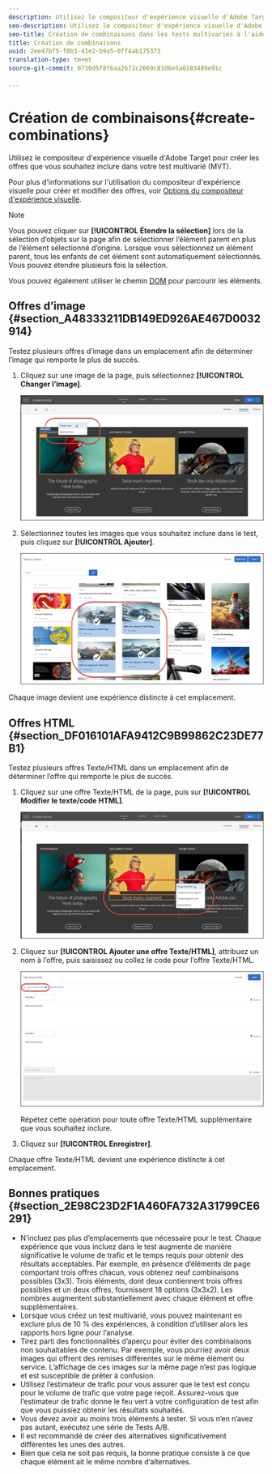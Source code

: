 ```yaml
---
description: Utilisez le compositeur d'expérience visuelle d'Adobe Target pour créer les offres que vous souhaitez inclure dans votre test multivarié (MVT).
seo-description: Utilisez le compositeur d'expérience visuelle d'Adobe Target pour créer les offres que vous souhaitez inclure dans votre test multivarié (MVT).
seo-title: Création de combinaisons dans les tests multivariés à l'aide d'Adobe Target
title: Création de combinaisons
uuid: 2ee47bf5-f8b3-41e2-b9a5-0ff4ab175373
translation-type: tm+mt
source-git-commit: 0730d5f8f6aa2b72c2069c81d6e5a0183489e91c

---
```



# Création de combinaisons{#create-combinations}

Utilisez le compositeur d&#39;expérience visuelle d&#39;Adobe Target pour créer les offres que vous souhaitez inclure dans votre test multivarié (MVT).

Pour plus d&#39;informations sur l&#39;utilisation du compositeur d&#39;expérience visuelle pour créer et modifier des offres, voir [Options du compositeur d&#39;expérience visuelle](/help/c-experiences/c-visual-experience-composer/viztarget-options.md).

>[!NOTE]
>
>Vous pouvez cliquer sur **[!UICONTROL Étendre la sélection]** lors de la sélection d’objets sur la page afin de sélectionner l’élément parent en plus de l’élément sélectionné d’origine. Lorsque vous sélectionnez un élément parent, tous les enfants de cet élément sont automatiquement sélectionnés. Vous pouvez étendre plusieurs fois la sélection.
>
>Vous pouvez également utiliser le chemin [DOM](/help/c-experiences/c-visual-experience-composer/viztarget-options.md#dom-path) pour parcourir les éléments.

## Offres d’image {#section_A48333211DB149ED926AE467D0032914}

Testez plusieurs offres d’image dans un emplacement afin de déterminer l’image qui remporte le plus de succès.

1. Cliquez sur une image de la page, puis sélectionnez **[!UICONTROL Changer l’image]**.

   ![Option Modifier l&#39;image](/help/c-activities/c-multivariate-testing/t-create-multivariate-test/assets/changeimage.png)

1. Sélectionnez toutes les images que vous souhaitez inclure dans le test, puis cliquez sur **[!UICONTROL Ajouter]**.

   ![Boîte de dialogue Sélectionner le contenu utilisée pour ajouter des images](/help/c-activities/c-multivariate-testing/t-create-multivariate-test/assets/addimage.png)

Chaque image devient une expérience distincte à cet emplacement.

## Offres HTML {#section_DF016101AFA9412C9B99862C23DE77B1}

Testez plusieurs offres Texte/HTML dans un emplacement afin de déterminer l’offre qui remporte le plus de succès.

1. Cliquez sur une offre Texte/HTML de la page, puis sur **[!UICONTROL Modifier le texte/code HTML]**.

   ![Modifier le texte/HTML](/help/c-activities/c-multivariate-testing/t-create-multivariate-test/assets/changehtml.png)

1. Cliquez sur **[!UICONTROL Ajouter une offre Texte/HTML]**, attribuez un nom à l’offre, puis saisissez ou collez le code pour l’offre Texte/HTML.

   ![Modifier des offres](/help/c-activities/c-multivariate-testing/t-create-multivariate-test/assets/editoffers.png)

   Répétez cette opération pour toute offre Texte/HTML supplémentaire que vous souhaitez inclure.

1. Cliquez sur **[!UICONTROL Enregistrer]**.

Chaque offre Texte/HTML devient une expérience distincte à cet emplacement.

## Bonnes pratiques {#section_2E98C23D2F1A460FA732A31799CE6291}

* N’incluez pas plus d’emplacements que nécessaire pour le test. Chaque expérience que vous incluez dans le test augmente de manière significative le volume de trafic et le temps requis pour obtenir des résultats acceptables. Par exemple, en présence d’éléments de page comportant trois offres chacun, vous obtenez neuf combinaisons possibles (3x3). Trois éléments, dont deux contiennent trois offres possibles et un deux offres, fournissent 18 options (3x3x2). Les nombres augmentent substantiellement avec chaque élément et offre supplémentaires.
* Lorsque vous créez un test multivarié, vous pouvez maintenant en exclure plus de 10 % des expériences, à condition d’utiliser alors les rapports hors ligne pour l’analyse.
* Tirez parti des fonctionnalités d’aperçu pour éviter des combinaisons non souhaitables de contenu. Par exemple, vous pourriez avoir deux images qui offrent des remises différentes sur le même élément ou service. L’affichage de ces images sur la même page n’est pas logique et est susceptible de prêter à confusion.
* Utilisez l’estimateur de trafic pour vous assurer que le test est conçu pour le volume de trafic que votre page reçoit. Assurez-vous que l’estimateur de trafic donne le feu vert à votre configuration de test afin que vous puissiez obtenir les résultats souhaités.
* Vous devez avoir au moins trois éléments à tester. Si vous n’en n’avez pas autant, exécutez une série de Tests A/B.
* Il est recommandé de créer des alternatives significativement différentes les unes des autres.
* Bien que cela ne soit pas requis, la bonne pratique consiste à ce que chaque élément ait le même nombre d’alternatives.

